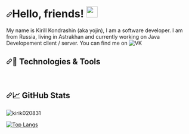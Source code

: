 <h1><a id="user-content-hello-folks-" class="anchor" aria-hidden="true" href="#hello-folks-"><svg class="octicon octicon-link" viewBox="0 0 16 16" version="1.1" width="16" height="16" aria-hidden="true"><path fill-rule="evenodd" d="M7.775 3.275a.75.75 0 001.06 1.06l1.25-1.25a2 2 0 112.83 2.83l-2.5 2.5a2 2 0 01-2.83 0 .75.75 0 00-1.06 1.06 3.5 3.5 0 004.95 0l2.5-2.5a3.5 3.5 0 00-4.95-4.95l-1.25 1.25zm-4.69 9.64a2 2 0 010-2.83l2.5-2.5a2 2 0 012.83 0 .75.75 0 001.06-1.06 3.5 3.5 0 00-4.95 0l-2.5 2.5a3.5 3.5 0 004.95 4.95l1.25-1.25a.75.75 0 00-1.06-1.06l-1.25 1.25a2 2 0 01-2.83 0z"></path></svg></a>Hello, friends! <a target="_blank" rel="noopener noreferrer" href="https://raw.githubusercontent.com/MartinHeinz/MartinHeinz/master/wave.gif"><img src="https://raw.githubusercontent.com/MartinHeinz/MartinHeinz/master/wave.gif" width="30px" style="max-width: 100%;"></a></h1>
<p> My name is Kirill Kondrashin (aka yojin), I am a software developer. I am from Russia, living in Astrakhan and currently working on Java Developement client / server. You can find me on <img src="https://icons8.com/iconizer/files/simple_social_bookmarking/thumb/32/vkontakte.png" alt="VK" title="VK icon without padding" data-canonical-src="https://icons8.com/iconizer/files/simple_social_bookmarking/thumb/32/vkontakte.png" style="max-width: 100%;"></a>
 
<h2><a id="user-content--technologies--tools" class="anchor" aria-hidden="true" href="#-technologies--tools"><svg class="octicon octicon-link" viewBox="0 0 16 16" version="1.1" width="16" height="16" aria-hidden="true"><path fill-rule="evenodd" d="M7.775 3.275a.75.75 0 001.06 1.06l1.25-1.25a2 2 0 112.83 2.83l-2.5 2.5a2 2 0 01-2.83 0 .75.75 0 00-1.06 1.06 3.5 3.5 0 004.95 0l2.5-2.5a3.5 3.5 0 00-4.95-4.95l-1.25 1.25zm-4.69 9.64a2 2 0 010-2.83l2.5-2.5a2 2 0 012.83 0 .75.75 0 001.06-1.06 3.5 3.5 0 00-4.95 0l-2.5 2.5a3.5 3.5 0 004.95 4.95l1.25-1.25a.75.75 0 00-1.06-1.06l-1.25 1.25a2 2 0 01-2.83 0z"></path></svg></a><g-emoji class="g-emoji" alias="wrench" fallback-src="https://github.githubassets.com/images/icons/emoji/unicode/1f527.png">🔧</g-emoji> Technologies &amp; Tools</h2>

<img src="https://camo.githubusercontent.com/9caa504cd50e2c26303ccab0480b5554c0ff8b3219f923db6c720b85ad723438/68747470733a2f2f696d672e736869656c64732e696f2f62616467652f436f64652d4a6176612d696e666f726d6174696f6e616c3f7374796c653d666c6174266c6f676f3d6a617661266c6f676f436f6c6f723d776869746526636f6c6f723d326262633861" alt="" data-canonical-src="https://img.shields.io/badge/Code-Java-informational?style=flat&amp;logo=java&amp;logoColor=white&amp;color=2bbc8a" style="max-width: 100%;">  <img src="https://camo.githubusercontent.com/ae6f77c92f3e3cf34882bf16450b959abc1cb7b370164fbd31b8ccb37bd931e2/68747470733a2f2f696d672e736869656c64732e696f2f62616467652f436f64652d537072696e672d696e666f726d6174696f6e616c3f7374796c653d666c6174266c6f676f3d737072696e67266c6f676f436f6c6f723d776869746526636f6c6f723d326262633861" alt="" data-canonical-src="https://img.shields.io/badge/Code-Spring-informational?style=flat&amp;logo=spring&amp;logoColor=white&amp;color=2bbc8a" style="max-width: 100%;"> <img src="https://camo.githubusercontent.com/81c18354bd78cfe1a5ed19b6a835bec77a883c731146b4b1d8546f7ec959e11f/68747470733a2f2f696d672e736869656c64732e696f2f62616467652f436f64652d537072696e67426f6f742d696e666f726d6174696f6e616c3f7374796c653d666c6174266c6f676f3d737072696e672d626f6f74266c6f676f436f6c6f723d776869746526636f6c6f723d326262633861" alt="" data-canonical-src="https://img.shields.io/badge/Code-SpringBoot-informational?style=flat&amp;logo=spring-boot&amp;logoColor=white&amp;color=2bbc8a" style="max-width: 100%;"> <img src="https://camo.githubusercontent.com/ff2992e2c63323cdd7b20d84ee4da4732caa10355819330df26dce3243bf6010/68747470733a2f2f696d672e736869656c64732e696f2f62616467652f546f6f6c732d48696265726e6174652d696e666f726d6174696f6e616c3f7374796c653d666c6174266c6f676f3d68696265726e617465266c6f676f436f6c6f723d776869746526636f6c6f723d326262633861" alt="" data-canonical-src="https://img.shields.io/badge/Tools-Hibernate-informational?style=flat&amp;logo=hibernate&amp;logoColor=white&amp;color=2bbc8a" style="max-width: 100%;"> <img src="https://camo.githubusercontent.com/e130c025860712f70cada8e68b44fb86fae4c96cd377f451c575bbbab8a678e2/68747470733a2f2f696d672e736869656c64732e696f2f62616467652f546f6f6c732d4d7953514c2d696e666f726d6174696f6e616c3f7374796c653d666c6174266c6f676f3d6d7973716c266c6f676f436f6c6f723d776869746526636f6c6f723d326262633861" alt="" data-canonical-src="https://img.shields.io/badge/Tools-MySQL-informational?style=flat&amp;logo=mysql&amp;logoColor=white&amp;color=2bbc8a" style="max-width: 100%;"> <img src="https://camo.githubusercontent.com/d4047bcb06609e7f927d6410c3d7f2bf036fdf607bbcf2d3137fff1cbba6f43a/68747470733a2f2f696d672e736869656c64732e696f2f62616467652f546f6f6c732d506f737467726553514c2d696e666f726d6174696f6e616c3f7374796c653d666c6174266c6f676f3d706f737467726573716c266c6f676f436f6c6f723d776869746526636f6c6f723d326262633861" alt="" data-canonical-src="https://img.shields.io/badge/Tools-PostgreSQL-informational?style=flat&amp;logo=postgresql&amp;logoColor=white&amp;color=2bbc8a" style="max-width: 100%;"> <img src="https://camo.githubusercontent.com/2cf4bff51ce41f2d94f2546dedba012d03450cd824bf3be4d78d989a80953680/68747470733a2f2f696d672e736869656c64732e696f2f62616467652f456469746f722d496e74656c6c694a5f494445412d696e666f726d6174696f6e616c3f7374796c653d666c6174266c6f676f3d696e74656c6c696a2d69646561266c6f676f436f6c6f723d776869746526636f6c6f723d326262633861" alt="" data-canonical-src="https://img.shields.io/badge/Editor-IntelliJ_IDEA-informational?style=flat&amp;logo=intellij-idea&amp;logoColor=white&amp;color=2bbc8a" style="max-width: 100%;"> <img src="https://camo.githubusercontent.com/4ce29e44d75e2bf34a5fa05570864192e7571c7676071f31ac7cf2d4602af5bb/68747470733a2f2f696d672e736869656c64732e696f2f62616467652f546f6f6c732d4d6176656e2d696e666f726d6174696f6e616c3f7374796c653d666c6174266c6f676f3d4170616368654d6176656e266c6f676f436f6c6f723d776869746526636f6c6f723d326262633861" alt="" data-canonical-src="https://img.shields.io/badge/Tools-Maven-informational?style=flat&amp;logo=ApacheMaven&amp;logoColor=white&amp;color=2bbc8a" style="max-width: 100%;"> <img src="https://camo.githubusercontent.com/cb259d787806cece01355619c9a40650d55923fdb4885ffe23f11287078aa886/68747470733a2f2f696d672e736869656c64732e696f2f62616467652f436f64652d48544d4c2d696e666f726d6174696f6e616c3f7374796c653d666c6174266c6f676f3d68746d6c35266c6f676f436f6c6f723d776869746526636f6c6f723d326262633861" alt="" data-canonical-src="https://img.shields.io/badge/Code-HTML-informational?style=flat&amp;logo=html5&amp;logoColor=white&amp;color=2bbc8a" style="max-width: 100%;"> <img src="https://camo.githubusercontent.com/a5204ef1ca15d910b643eb9821351621c56e20eff7f7716b69105b2b38a434c5/68747470733a2f2f696d672e736869656c64732e696f2f62616467652f436f64652d4353532d696e666f726d6174696f6e616c3f7374796c653d666c6174266c6f676f3d63737333266c6f676f436f6c6f723d776869746526636f6c6f723d326262633861" alt="" data-canonical-src="https://img.shields.io/badge/Code-CSS-informational?style=flat&amp;logo=css3&amp;logoColor=white&amp;color=2bbc8a" style="max-width: 100%;"> <img src="https://camo.githubusercontent.com/79c9cf648fd98ffe40cd8eda39d5540b60f27d98e8b789268da8c5dee558769b/68747470733a2f2f696d672e736869656c64732e696f2f62616467652f436f64652d426f6f7453747261702d696e666f726d6174696f6e616c3f7374796c653d666c6174266c6f676f3d626f6f747374726170266c6f676f436f6c6f723d776869746526636f6c6f723d326262633861" alt="" data-canonical-src="https://img.shields.io/badge/Code-BootStrap-informational?style=flat&amp;logo=bootstrap&amp;logoColor=white&amp;color=2bbc8a" style="max-width: 100%;">

<h2><a id="user-content--github-stats" class="anchor" aria-hidden="true" href="#-github-stats"><svg class="octicon octicon-link" viewBox="0 0 16 16" version="1.1" width="16" height="16" aria-hidden="true"><path fill-rule="evenodd" d="M7.775 3.275a.75.75 0 001.06 1.06l1.25-1.25a2 2 0 112.83 2.83l-2.5 2.5a2 2 0 01-2.83 0 .75.75 0 00-1.06 1.06 3.5 3.5 0 004.95 0l2.5-2.5a3.5 3.5 0 00-4.95-4.95l-1.25 1.25zm-4.69 9.64a2 2 0 010-2.83l2.5-2.5a2 2 0 012.83 0 .75.75 0 001.06-1.06 3.5 3.5 0 00-4.95 0l-2.5 2.5a3.5 3.5 0 004.95 4.95l1.25-1.25a.75.75 0 00-1.06-1.06l-1.25 1.25a2 2 0 01-2.83 0z"></path></svg></a><g-emoji class="g-emoji" alias="chart_with_upwards_trend" fallback-src="https://github.githubassets.com/images/icons/emoji/unicode/1f4c8.png">📈</g-emoji> GitHub Stats</h2>

<p> <img src="https://github-readme-stats.vercel.app/api?username=kirik020831&show_icons=true&theme=gotham" alt="kirik020831" /> <!--you can use merko/dark/ radical/ merko/ gruvbox/ tokyonight/ onedark/ cobalt/ synthwave/highcontrast/ dracula-->

[![Top Langs](https://github-readme-stats.vercel.app/api/top-langs/?username=kirik020831&layout=compact)](https://github.com/anuraghazra/github-readme-stats)
